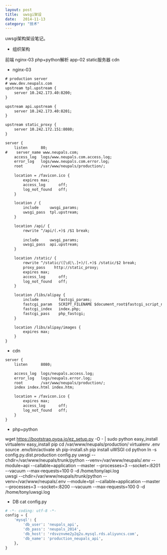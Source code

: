 ```yaml
---
layout: post
title:  uwsgi架设
date:   2014-11-13
category: "技术"
---
```

uwsgi架构架设笔记。

* 组织架构

前端 nginx-03
php+python解析 app-02
static服务器 cdn

* nginx-03
```html
# production server
# www.dev.neupals.com
upstream tpl.upstream {
    server 10.242.173.40:8200;
}

upstream api.upstream {
    server 10.242.173.40:8201;                                                                                                                                
}

upstream static_proxy {
    server 10.242.172.151:8080;
}

server {
    listen      80;
#    server_name www.neupals.com;
    access_log  logs/www.neupals.com.access.log;
    error_log   logs/www.neupals.com.error.log;
    root        /var/www/neupals/production/;
         
    location = /favicon.ico {
        expires max;
        access_log      off; 
        log_not_found   off;
    }        

    location / {
        include     uwsgi_params;
        uwsgi_pass  tpl.upstream;
    }

    location /api/ {
        rewrite ^/api/(.+)$ /$1 break;
    
        include     uwsgi_params;
        uwsgi_pass  api.upstream;
    }

    location /static/ {
        rewrite ^/static/([\d|\.]+)/(.+)$ /static/$2 break; 
        proxy_pass    http://static_proxy;
        expires max;
        access_log      off;
        log_not_found   off;
    }

    location /libs/alipay {
        include         fastcgi_params;
        fastcgi_param   SCRIPT_FILENAME $document_root$fastcgi_script_name;
        fastcgi_index   index.php;
        fastcgi_pass    php_fastcgi;
    }

    location /libs/alipay/images {
        expires max;
    }
}
```
                                                   
* cdn
```html
server {
    listen      8080;

    access_log  logs/neupals.access.log;
    error_log   logs/neupals.error.log;
    root        /var/www/neupals/production/;
    index index.html index.htm;

    location = /favicon.ico {
        expires max;
        access_log      off;
        log_not_found   off;
    }
}
```

* php+python

wget https://bootstrap.pypa.io/ez_setup.py -O - | sudo python
easy_install virtualenv
easy_install pip
cd /var/www/neupals/production/
virtualenv .env
source .env/bin/activate
sh pip-install.sh
pip install uWSGI
cd python
ln -s config.py.dist.production config.py
uwsgi --chdir=/var/www/neupals/trunk/python --venv=/var/www/neupals/.env --module=api --callable=application --master --processes=3 --socket=:8201 --vacuum --max-requests=100
0 -d /home/tony/api.log                                                        
uwsgi --chdir=/var/www/neupals/trunk/python --venv=/var/www/neupals/.env --module=tpl --callable=application --master --processes=3 --socket=:8200 --vacuum --max-requests=100
0 -d /home/tony/uwsgi.log                                                      
* DB
cat config.py
```python
# -*- coding: utf-8 -*-                                                                                                                                       
config = {
    'mysql': {
        'db_user': 'neupals_api',
        'db_pass': 'neupals_2014',
        'db_host': 'rdsvznvme2y2q2u.mysql.rds.aliyuncs.com',
        'db_name': 'production_neupals_api',
    },
}
```
